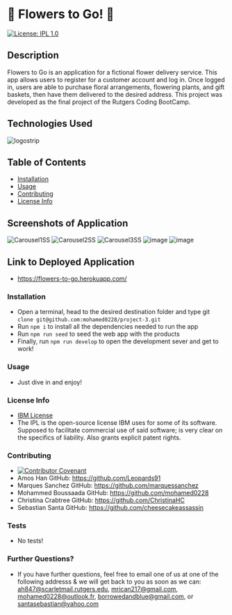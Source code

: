 # 🌼 Flowers to Go! 🌼
  [![License: IPL 1.0](https://img.shields.io/badge/License-IPL_1.0-blue.svg)](https://opensource.org/licenses/IPL-1.0)
  ## Description
  
Flowers to Go is an application for a fictional flower delivery service. This app allows users to register for a customer account and log in. Once logged in, users are able to purchase floral arrangements, flowering plants, and gift baskets, then have them delivered to the desired address. This project was developed as the final project of the Rutgers Coding BootCamp.

## Technologies Used
![logostrip](https://user-images.githubusercontent.com/92480050/162133365-82e37ff4-666b-4dc5-b1e7-ea817b31905e.jpg)

  ## Table of Contents

  * [Installation](#installation)
  * [Usage](#usage)
  * [Contributing](#contributing)
  * [License Info](#license-info)

  ## Screenshots of Application

![Carousel1SS](https://user-images.githubusercontent.com/92480050/162136515-aee0e667-347e-4caa-9aba-774f32f5b7ef.JPG)
![Carousel2SS](https://user-images.githubusercontent.com/92480050/162136556-b6314337-9a07-490c-83e1-6ce44a67524b.JPG)
![Carousel3SS](https://user-images.githubusercontent.com/92480050/162136594-71d0a390-82f0-4910-94c3-420799464151.JPG)
![image](https://user-images.githubusercontent.com/92480050/162339409-96549c9a-393d-4223-a95c-7954687c1f0e.png)
![image](https://user-images.githubusercontent.com/92480050/162339521-8d3f0434-825a-4ce5-980c-3dfb1bd58c79.png)


  ## Link to Deployed Application

  * https://flowers-to-go.herokuapp.com/

  ### Installation
  
  * Open a terminal, head to the desired destination folder and type git ```clone git@github.com:mohamed0228/project-3.git```
  * Run ```npm i``` to install all the dependencies needed to run the app
  * Run ```npm run seed``` to seed the web app with the products
  * Finally, run ```npm run develop``` to open the development sever and get to work!

  ### Usage

  * Just dive in and enjoy!

  ### License Info
   * [IBM License](https://opensource.org/licenses/IPL-1.0)
  * The IPL is the open-source license IBM uses for some of its software. Supposed to facilitate commercial use of said software; is very clear on the specifics of liability. Also grants explicit patent rights.
  
  ### Contributing

  * [![Contributor Covenant](https://img.shields.io/badge/Contributor%20Covenant-2.1-4baaaa.svg)](code_of_conduct.md)
  * Amos Han GitHub: https://github.com/Leopards91
  * Marques Sanchez GitHub: https://github.com/marquessanchez
  * Mohammed Boussaada GitHub: https://github.com/mohamed0228
  * Christina Crabtree GitHub: https://github.com/ChristinaHC
  * Sebastian Santa GitHub: https://github.com/cheesecakeassassin  

  ### Tests

  * No tests!

  ### Further Questions?

  * If you have further questions, feel free to email one of us at one of the following addresss & we will get back to you as soon as we can: ah847@scarletmail.rutgers.edu, mrican217@gmail.com, mohamed0228@outlook.fr, borrowedandblue@gmail.com, or santasebastian@yahoo.com
